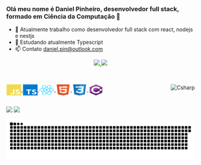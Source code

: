 ### Olá meu nome é  Daniel Pinheiro, desenvolvedor full stack, formado em Ciência da Computação  👋


- 🔭 Atualmente trabalho como desenvolvedor full stack com react, nodejs e nestjs
- 🌱 Estudando atualmente Typescript
- 📫 Contato daniel.pin@outlook.com


<div align="center">
  <a href="https://github.com/DanielPin">
  <img height="180em" src="https://github-readme-stats.vercel.app/api?username=DanielPin&show_icons=true&theme=dracula&include_all_commits=true&count_private=true"/>
  <img height="180em" src="https://github-readme-stats.vercel.app/api/top-langs/?username=DanielPin&layout=compact&langs_count=7&theme=dracula"/>
</div>

 ##
  
<div style="display: inline_block"><br>
  <img align="center" alt="Js" height="30" width="40" src="https://raw.githubusercontent.com/devicons/devicon/master/icons/javascript/javascript-plain.svg">
  <img align="center" alt="Ts" height="30" width="40" src="https://raw.githubusercontent.com/devicons/devicon/master/icons/typescript/typescript-plain.svg">
  <img align="center" alt="React" height="30" width="40" src="https://raw.githubusercontent.com/devicons/devicon/master/icons/react/react-original.svg">
  <img align="center" alt="HTML" height="30" width="40" src="https://raw.githubusercontent.com/devicons/devicon/master/icons/html5/html5-original.svg">
  <img align="center" alt="CSS" height="30" width="40" src="https://raw.githubusercontent.com/devicons/devicon/master/icons/css3/css3-original.svg">  
  <img align="center" alt="Csharp" height="30" width="40" src="https://raw.githubusercontent.com/devicons/devicon/master/icons/csharp/csharp-original.svg">
  <img align="right" alt="Csharp" src="https://c.tenor.com/gK9Yd_xrxrIAAAAC/yoda-star-wars.gif">
</div>
  
  ##
 
<div> 

  <a href="https://www.instagram.com/kueshii/" target="_blank"><img src="https://img.shields.io/badge/-Instagram-%23E4405F?style=for-the-badge&logo=instagram&logoColor=white" target="_blank"></a>
  <a href="https://www.linkedin.com/in/daniel-pinheiro-nascimento/" target="_blank"><img src="https://img.shields.io/badge/-LinkedIn-%230077B5?style=for-the-badge&logo=linkedin&logoColor=white" target="_blank"></a>  
 
</div>
  

  ![Snake animation](https://github.com/DanielPin/DanielPin/blob/output/github-contribution-grid-snake.svg)
